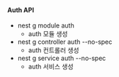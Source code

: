 #### Auth API

- nest g module auth
  - auth 모듈 생성
- nest g controller auth --no-spec
  - auth 컨트롤러 생성
- nest g service auth --no-spec
  - auth 서비스 생성

